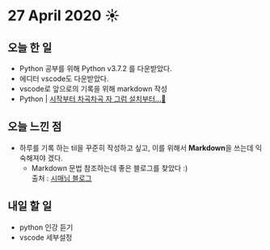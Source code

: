 # 27 April 2020 ☀️

## 오늘 한 일
  - Python 공부를 위해 Python v3.7.2 를 다운받았다.
  - 에디터 vscode도 다운받았다.
  - vscode로 앞으로의 기록을 위해 markdown 작성
  - Python | [시작부터 차곡차곡 자 그럼 설치부터...🧩](../python/downloads.md)

## 오늘 느낀 점
  - 하루를 기록 하는 til을 꾸준히 작성하고 싶고, 이를 위해서 **Markdown**을 쓰는데 익숙해져야 겠다.
    - Markdown 문법 참조하는데 좋은 블로그를 찾았다 :)  
출처 : [시매님 블로그](https://simhyejin.github.io/2016/06/30/Markdown-syntax/)

## 내일 할 일
  - python 인강 듣기
  - vscode 세부설정